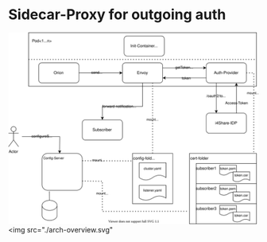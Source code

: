 # Sidecar-Proxy for outgoing auth

![Proxy-Architecture](./arch-overview.svg)
<img src="./arch-overview.svg"